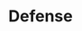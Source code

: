 ---
title: Defense
permalink: /Defense
type: Class
subclass-of: /EffectType
enumeration-member: true
subclass-chain:
  - https://schema.org/Thing
  - https://schema.org/Intangible
  - https://schema.org/Enumeration
class-comment: The defensive magic effect type. Buffs that increase defense count for both Defense Magic and Support Magic.
---